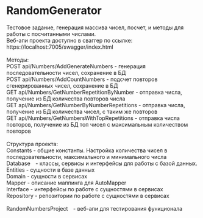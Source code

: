 # RandomGenerator
Тестовое задание, генерация массива чисел, посчет, и методы для работы с посчитанными числами.
<br>
Веб-апи проекта доступно в сваггер по ссылке: https://localhost:7005/swagger/index.html
<br><br>
Методы:
<br>
POST api/Numbers/AddGenerateNumbers - генерация последовательности чисел, сохранение в БД
<br>
POST api/Numbers/AddCountNumbers - подсчет повторов  сгенерированных чисел, сохранение в БД
<br>
GET api/Numbers/GetNumberRepetitionByNumber - отправка числа, получение из БД количества повторов числа
<br>
GET api/Numbers/GetNumberByNumberRepetitions - отправка числа, получение из БД количества чисел, с таким же повторов
<br>
GET api/Numbers/GetNumbersWithTopRepetitions - отправка числа повторов, получение из БД топ чисел с максимальным количеством повторов
<br><br>
Структура проекта:
<br>
Constants - общие константы. Настройка количества чисел в последовательности, максимального и минимального числа
<br>
Database - классы, сервисы и интерфейсы для работы с базой данных.
<br>
Entities - сущности в базе данных
<br>
Domain - сущности в сервисах
<br>
Mapper - описание маппинга для AutoMapper
<br>
Interface       - интерфейсы по работе с сущностями в сервисах
<br>
Repository - репозитории по работе с сущностями в сервисах
<br><br>
RandomNumbersProject - веб-апи для тестирования функционала
